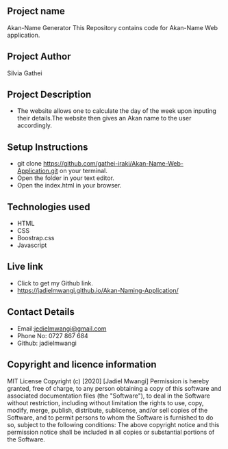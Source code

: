 ## Project name
Akan-Name Generator
This Repository contains code for Akan-Name Web application.
## Project Author
Silvia Gathei
## Project Description
* The website allows one to calculate the day of the week upon inputing their details.The website then gives an Akan name to the user accordingly.
## Setup Instructions
* git clone https://github.com/gathei-iraki/Akan-Name-Web-Application.git on your terminal.
* Open the folder in your text editor.
* Open the index.html in your browser.
## Technologies used
* HTML 
* CSS
* Boostrap.css
* Javascript
## Live link
* Click to get my Github link.
* https://jadielmwangi.github.io/Akan-Naming-Application/
## Contact Details
* Email:jedielmwangi@gmail.com
* Phone No: 0727 867 684
* Github: jadielmwangi
## Copyright and licence information
MIT License
Copyright (c) [2020] [Jadiel Mwangi]
Permission is hereby granted, free of charge, to any person obtaining a copy
of this software and associated documentation files (the "Software"), to deal
in the Software without restriction, including without limitation the rights
to use, copy, modify, merge, publish, distribute, sublicense, and/or sell
copies of the Software, and to permit persons to whom the Software is
furnished to do so, subject to the following conditions:
The above copyright notice and this permission notice shall be included in all
copies or substantial portions of the Software.

